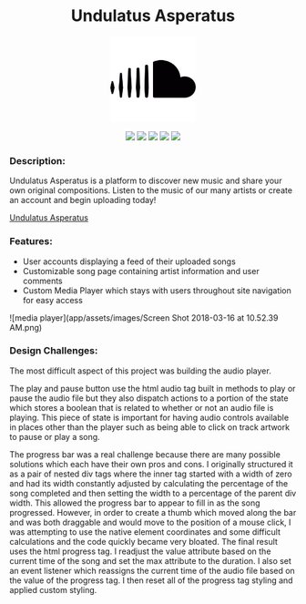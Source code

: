 <h1 align="center">Undulatus Asperatus</h1>    
<p align="center"><img src="app/assets/images/cloud.png" width=150px height=150px/></p>
<p align="center">
<img src="https://img.shields.io/badge/Made%20with-JavaScript-orange.svg"/>
<img src="https://img.shields.io/badge/Rails-v5.1.4-red.svg"/>
<img src="https://img.shields.io/badge/npm-v3.10.7-blue.svg"/>
<img src="https://img.shields.io/badge/React-%5E16.2.0-green.svg"/>
<img src='https://img.shields.io/badge/Redux-%5E3.7.2-ff69b4.svg'/></p>

<h3>Description:</h3>
<p>Undulatus Asperatus is a platform to discover new music and share your own original compositions. Listen to the music of our many artists or create an account and begin uploading today!</p>

[Undulatus Asperatus](https://undulatus-asperatus.herokuapp.com/#/)

<h3>Features:</h3>
<ul>
<li>User accounts displaying a feed of their uploaded songs</li>
<li>Customizable song page containing artist information and user comments</li>
<li>Custom Media Player which stays with users throughout site navigation for easy access</li>
</ul>

![media player](app/assets/images/Screen Shot 2018-03-16 at 10.52.39 AM.png)

<h3>Design Challenges:</h3>
<p>The most difficult aspect of this project was building the audio player.</p>

<p>The play and pause button use the html audio tag built in methods to play or pause the audio file but they also dispatch actions to a portion of the state which stores a boolean that is related to whether or not an audio file is playing. This piece of state is important for having audio controls available in places other than the player such as being able to click on track artwork to pause or play a song.</p>

<p>The progress bar was a real challenge because there are many possible solutions which each have their own pros and cons.
I originally structured it as a pair of nested div tags where the inner tag started with a width of zero and had its width constantly adjusted by calculating the percentage of the song completed and then setting the width to a percentage of the parent div width.  This allowed the progress bar to appear to fill in as the song progressed.
However, in order to create a thumb which moved along the bar and was both draggable and would move to the position of a mouse click, I was attempting to use the native element coordinates and some difficult calculations and the code quickly became very bloated.
The final result uses the html progress tag.  I readjust the value attribute based on the current time of the song and set the max attribute to the duration. I also set an event listener which reassigns the current time of the audio file based on the value of the progress tag.  I then reset all of the progress tag styling and applied custom styling.</p>
